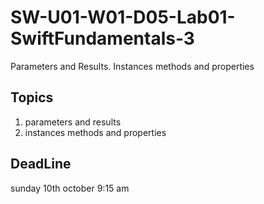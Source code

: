 # SW-U01-W01-D05-Lab01-SwiftFundamentals-3
Parameters and Results. Instances methods and properties

## Topics
1. parameters and results 
2. instances methods and properties 

## DeadLine 
sunday 10th october 9:15 am 
